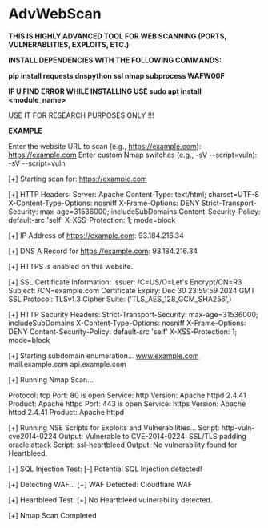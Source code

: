 # AdvWebScan

<B>THIS IS HIGHLY ADVANCED TOOL FOR WEB SCANNING (PORTS, VULNERABLITIES, EXPLOITS, ETC.)</B>

<B> INSTALL DEPENDENCIES WITH THE FOLLOWING COMMANDS:

pip install requests dnspython ssl nmap subprocess WAFW00F </B>

<b> IF U FIND ERROR WHILE INSTALLING USE sudo apt install <module_name> </b> 

USE IT FOR RESEARCH PURPOSES ONLY !!!

<b> EXAMPLE </b>

Enter the website URL to scan (e.g., https://example.com): https://example.com
Enter custom Nmap switches (e.g., -sV --script=vuln): -sV --script=vuln

[+] Starting scan for: https://example.com

[+] HTTP Headers:
Server: Apache
Content-Type: text/html; charset=UTF-8
X-Content-Type-Options: nosniff
X-Frame-Options: DENY
Strict-Transport-Security: max-age=31536000; includeSubDomains
Content-Security-Policy: default-src 'self'
X-XSS-Protection: 1; mode=block

[+] IP Address of https://example.com: 93.184.216.34

[+] DNS A Record for https://example.com:
93.184.216.34

[+] HTTPS is enabled on this website.

[+] SSL Certificate Information:
Issuer: /C=US/O=Let's Encrypt/CN=R3
Subject: /CN=example.com
Certificate Expiry: Dec 30 23:59:59 2024 GMT
SSL Protocol: TLSv1.3
Cipher Suite: ('TLS_AES_128_GCM_SHA256',)
 
[+] HTTP Security Headers:
Strict-Transport-Security: max-age=31536000; includeSubDomains
X-Content-Type-Options: nosniff
X-Frame-Options: DENY
Content-Security-Policy: default-src 'self'
X-XSS-Protection: 1; mode=block

[+] Starting subdomain enumeration...
www.example.com
mail.example.com
api.example.com

[+] Running Nmap Scan...

Protocol: tcp
Port: 80 is open
Service: http
Version: Apache httpd 2.4.41
Product: Apache httpd
Port: 443 is open
Service: https
Version: Apache httpd 2.4.41
Product: Apache httpd

[+] Running NSE Scripts for Exploits and Vulnerabilities...
Script: http-vuln-cve2014-0224
Output: Vulnerable to CVE-2014-0224: SSL/TLS padding oracle attack
Script: ssl-heartbleed
Output: No vulnerability found for Heartbleed.

[+] SQL Injection Test:
[-] Potential SQL Injection detected!

[+] Detecting WAF...
[+] WAF Detected: Cloudflare WAF

[+] Heartbleed Test:
[+] No Heartbleed vulnerability detected.

[+] Nmap Scan Completed
